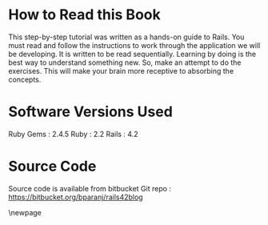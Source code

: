 # How to Read this Book #

This step-by-step tutorial was written as a hands-on guide to Rails. You must read and follow the instructions to work through the application we will be developing. It is written to be read sequentially. Learning by doing is the best way to understand something new. So, make an attempt to do the exercises. This will make your brain more receptive to absorbing the concepts.


# Software Versions Used #

 Ruby Gems : 2.4.5
 Ruby      : 2.2
 Rails     : 4.2
 
# Source Code #

Source code is available from bitbucket Git repo : https://bitbucket.org/bparanj/rails42blog
 

\newpage




